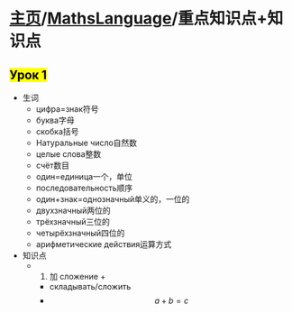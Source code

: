 # [主页](../README.md)/[MathsLanguage](./readme.md)/重点知识点+知识点
## <mark>Урок 1</mark>
- 生词
  - цифра=знак符号
  - буква字母
  - скобка括号
  -  Натуральные число自然数
  - целые слова整数
  - счёт数目
  - один=единица一个，单位
  - последовательность顺序
  - один+знак=однозначный单义的，一位的
  - двухзначный两位的
  - трёхзначный三位的
  - четырёхзначный四位的
  - арифметические действия运算方式
- 知识点
  - 1. 加 сложение +
    - складывать/сложить
    - $$a+b=c$$    